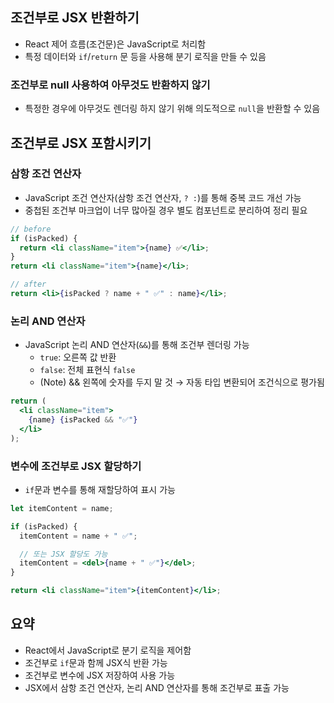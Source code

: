 ## 조건부로 JSX 반환하기

- React 제어 흐름(조건문)은 JavaScript로 처리함
- 특정 데이터와 `if`/`return` 문 등을 사용해 분기 로직을 만들 수 있음

### 조건부로 null 사용하여 아무것도 반환하지 않기

- 특정한 경우에 아무것도 렌더링 하지 않기 위해 의도적으로 `null`을 반환할 수 있음

## 조건부로 JSX 포함시키기

### 삼항 조건 연산자

- JavaScript 조건 연산자(삼항 조건 연산자, `? :`)를 통해 중복 코드 개선 가능
- 중첩된 조건부 마크업이 너무 많아질 경우 별도 컴포넌트로 분리하여 정리 필요

```jsx
// before
if (isPacked) {
  return <li className="item">{name} ✅</li>;
}
return <li className="item">{name}</li>;

// after
return <li>{isPacked ? name + " ✅" : name}</li>;
```

### 논리 AND 연산자

- JavaScript 논리 AND 연산자(`&&`)를 통해 조건부 렌더링 가능
  - `true`: 오른쪽 값 반환
  - `false`: 전체 표현식 `false`
  - (Note) && 왼쪽에 숫자를 두지 말 것 → 자동 타입 변환되어 조건식으로 평가됨

```jsx
return (
  <li className="item">
    {name} {isPacked && "✅"}
  </li>
);
```

### 변수에 조건부로 JSX 할당하기

- `if`문과 변수를 통해 재할당하여 표시 가능

```jsx
let itemContent = name;

if (isPacked) {
  itemContent = name + " ✅";

  // 또는 JSX 할당도 가능
  itemContent = <del>{name + " ✅"}</del>;
}

return <li className="item">{itemContent}</li>;
```

## 요약

- React에서 JavaScript로 분기 로직을 제어함
- 조건부로 `if`문과 함께 JSX식 반환 가능
- 조건부로 변수에 JSX 저장하여 사용 가능
- JSX에서 삼항 조건 연산자, 논리 AND 연산자를 통해 조건부로 표출 가능
